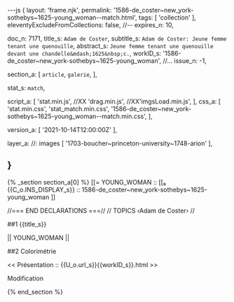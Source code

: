 ---js
{
  layout:    'frame.njk',
  permalink: '1586-de_coster~new_york-sothebys~1625-young_woman--match.html',
  tags:      [ 'collection' ],
  eleventyExcludeFromCollections: false,
  //-- expires_n: 10,

  doc_n:      7171,
  title_s:    `Adam de Coster`,
  subtitle_s: `Adam de Coster: Jeune femme tenant une quenouille`,
  abstract_s: `Jeune femme tenant une quenouille devant une chandelle&mdash;1625&nbsp;c.`,
  workID_s:   '1586-de_coster~new_york-sothebys~1625-young_woman',
  //... issue_n: -1,

  section_a:
  [
    `article`,
    `galerie`,
  ],

  stat_s: `match`,

  script_a:
  [
    'stat.min.js',
    //XX 'drag.min.js',
    //XX'imgsLoad.min.js',
  ],
  css_a:
  [
    'stat.min.css',
    'stat_match.min.css',
    '1586-de_coster~new_york-sothebys~1625-young_woman--match.min.css',
  ],

  version_a:
  [
    '2021-10-14T12:00:00Z'
  ],

  layer_a:      //: images
  [
    '1703-boucher~princeton-university~1748-arion'
  ],
  
}
---
{% _section section_a[0] %}
[[=  YOUNG_WOMAN  ::
     [[₉  {{C_o.INS_DISPLAY_s}}  :: 1586-de_coster~new_york-sothebys~1625-young_woman ]]

//=== END DECLARATIONS ===//
//  TOPICS
‹Adam de Coster›
//



##1  {{title_s}}

||  YOUNG_WOMAN  ||




##2  Colorimétrie

<<  Présentation  ::  {{U_o.url_s}}{{workID_s}}.html  >>


Modification

{% end_section %}

